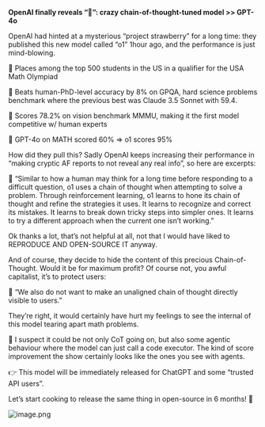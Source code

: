 

**OpenAI finally reveals “🍓”: crazy chain-of-thought-tuned model >> GPT-4o**

OpenAI had hinted at a mysterious “project strawberry” for a long time: they published this new model called “o1” 1hour ago, and the performance is just mind-blowing.

🤯 Places among the top 500 students in the US in a qualifier for the USA Math Olympiad 

🤯 Beats human-PhD-level accuracy by 8% on GPQA, hard science problems benchmark where the previous best was Claude 3.5 Sonnet with 59.4.

🤯 Scores 78.2% on vision benchmark MMMU, making it the first model competitive w/ human experts

🤯 GPT-4o on MATH scored 60% ⇒ o1 scores 95%

How did they pull this? Sadly OpenAI keeps increasing their performance in “making cryptic AF reports to not reveal any real info”, so here are excerpts:

💬 “Similar to how a human may think for a long time before responding to a difficult question, o1 uses a chain of thought when attempting to solve a problem. Through reinforcement learning, o1 learns to hone its chain of thought and refine the strategies it uses. It learns to recognize and correct its mistakes. It learns to break down tricky steps into simpler ones. It learns to try a different approach when the current one isn’t working.”

Ok thanks a lot, that’s not helpful at all, not that I would have liked to REPRODUCE AND OPEN-SOURCE IT anyway.

And of course, they decide to hide the content of this precious Chain-of-Thought. Would it be for maximum profit? Of course not, you awful capitalist, it’s to protect users:

💬 “We also do not want to make an unaligned chain of thought directly visible to users.”

They’re right, it would certainly have hurt my feelings to see the internal of this model tearing apart math problems.

🤔 I suspect it could be not only CoT going on, but also some agentic behaviour where the model can just call a code executor. The kind of score improvement the show certainly looks like the ones you see with agents.

👉 This model will be immediately released for ChatGPT and some “trusted API users”.

Let’s start cooking to release the same thing in open-source in 6 months! 🚀

![image.png](attachments/Posts/o1/image.png)